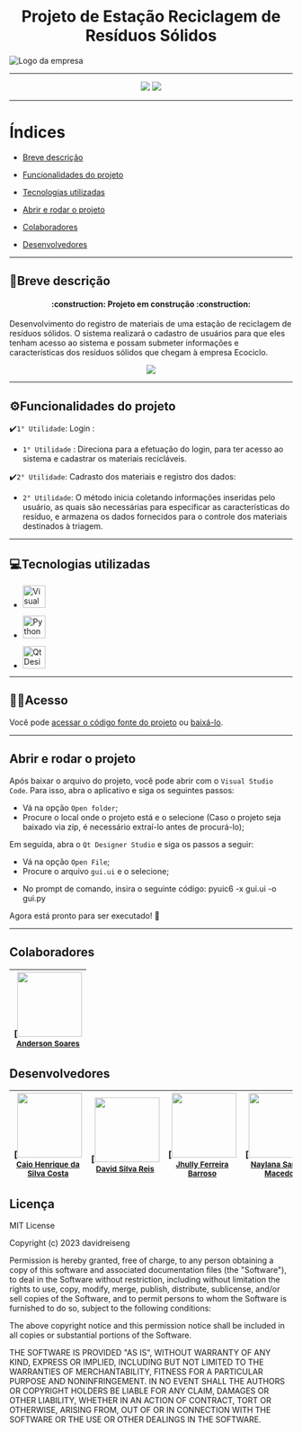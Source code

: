 # <h1 align="center"> Projeto de Estação Reciclagem de Resíduos Sólidos </h1>

![Logo da empresa](https://github.com/davidreiseng/estacao_reciclagem/assets/142530413/13fe4fcb-d623-42c7-b43b-540a0d71b421) 

<hr>

<p align="center">

<img loading="lazy" src="https://img.shields.io/badge/Status-%20Em%20andamento-Green"/>
<img loading="lazy" src="https://img.shields.io/badge/license-MIT-blue"/>
</p>

<hr>

# Índices

- [Breve descrição](#breve-descrição)
  
- [Funcionalidades do projeto](#funcionalidades-do-projeto)
  
- [Tecnologias utilizadas](#tecnologias-utilizadas)
  
- [Abrir e rodar o projeto](#abrir-e-rodar-o-projeto)

- [Colaboradores](#colaboradores)
  
- [Desenvolvedores](#desenvolvedores)

<hr>


## 📝Breve descrição

<h4 align="center"> 
    :construction:  Projeto em construção  :construction:
</h4>

Desenvolvimento do registro de materiais de uma estação de reciclagem de resíduos sólidos. O sistema realizará o cadastro de usuários para que eles tenham acesso ao sistema e possam submeter informações e características dos resíduos sólidos que chegam à empresa Ecociclo.

<p align="center">
  
<img loading="lazy" src="https://github.com/davidreiseng/estacao_reciclagem/assets/142530413/7070dad1-085a-4fcd-b13c-fe2cb87bdfd3"/>
</p>

<hr>


 ## :gear:Funcionalidades do projeto

✔️`1° Utilidade`: Login :

* `1° Utilidade` : Direciona para a efetuação do login, para ter acesso ao sistema e cadastrar os materiais recicláveis.

✔️`2° Utilidade`: Cadrasto dos materiais e registro dos dados: 

* `2° Utilidade`: O método inicia coletando informações inseridas pelo usuário, as quais são necessárias para especificar as características do resíduo, e armazena os dados fornecidos para o controle dos materiais destinados à triagem.

<hr>

## 💻Tecnologias utilizadas

- <a href="https://code.visualstudio.com/" target="_blank"> <img src="https://github.com/davidreiseng/estacao_reciclagem/assets/142530413/d01c2ea9-da13-48e0-b663-980d9abf2d4f" alt="Visual Studio Code" width="40" height="40"/> </a>

- <a href="https://www.python.org/" target="_blank"> <img src="https://github.com/davidreiseng/estacao_reciclagem/assets/142530413/e909a873-a520-4af1-925f-10ce53413530" alt="Python" width="40" height="40"/> </a>

- <a href="https://doc.qt.io/qt-6/install-qt-design-studio.html/" target="_blank"> <img src="https://github.com/davidreiseng/estacao_reciclagem/assets/142530413/d35707eb-2625-4fbb-a223-1e75f10337e7" alt="Qt Designer" width="40" height="40"/> </a>

<hr>


## 👩‍💻Acesso

Você pode [acessar o código fonte do projeto](https://github.com/davidreiseng/estacao_reciclagem) ou [baixá-lo](https://github.com/davidreiseng/estacao_reciclagem.zip).

<hr>

## Abrir e rodar o projeto

Após baixar o arquivo do projeto, você pode abrir com o `Visual Studio Code`. Para isso, abra o aplicativo e siga os seguintes passos:

- Vá na opção `Open folder`;
- Procure o local onde o projeto está e o selecione (Caso o projeto seja baixado via zip, é necessário extraí-lo antes de procurá-lo);

Em seguida, abra o `Qt Designer Studio` e siga os passos a seguir:

- Vá na opção `Open File`;
- Procure o arquivo `gui.ui` e o selecione;
  
*   No prompt de comando, insira o seguinte código: pyuic6 -x gui.ui -o gui.py

Agora está pronto para ser executado! 🤙

<hr>  

## Colaboradores
| [<img loading="lazy" src="https://github.com/davidreiseng/estacao_reciclagem/assets/142530413/d6b1e650-307d-4b5b-a4a9-112f021edef4" width=115><br><sub>[Anderson Soares</sub>](https://github.com/andersonmarques) |
| :---: |

## Desenvolvedores

| [<img loading="lazy" src="https://github.com/davidreiseng/estacao_reciclagem/assets/142530413/0209af33-1f36-4ce2-a713-f530dea3a012" width=115><br><sub>[Caio Henrique da Silva Costa</sub>](https://github.com/GoldNob7) |  [<img loading="lazy" src="https://github.com/davidreiseng/estacao_reciclagem/assets/142530413/7af2c808-2ed2-45e9-90bd-d1f709da61bd" width=115><br><sub>[David Silva Reis</sub>](https://github.com/davidreiseng) |  [<img loading="lazy" src="https://github.com/davidreiseng/estacao_reciclagem/assets/142530413/e25421ab-130e-436c-9e7d-81bc57ad314d" width=115><br><sub>[Jhully Ferreira Barroso</sub>](https://github.com/jhulllly) | [<img loading="lazy" src="https://github.com/davidreiseng/estacao_reciclagem/assets/142530413/2d02eabc-485c-4b1d-9865-ed3591c56562" width=115><br><sub>[Naylana Santos Macedo</sub>](https://github.com/Naylana) |
| :---: | :---: | :---: | :---: |

## Licença
MIT License

Copyright (c) 2023 davidreiseng

Permission is hereby granted, free of charge, to any person obtaining a copy
of this software and associated documentation files (the "Software"), to deal
in the Software without restriction, including without limitation the rights
to use, copy, modify, merge, publish, distribute, sublicense, and/or sell
copies of the Software, and to permit persons to whom the Software is
furnished to do so, subject to the following conditions:

The above copyright notice and this permission notice shall be included in all
copies or substantial portions of the Software.

THE SOFTWARE IS PROVIDED "AS IS", WITHOUT WARRANTY OF ANY KIND, EXPRESS OR
IMPLIED, INCLUDING BUT NOT LIMITED TO THE WARRANTIES OF MERCHANTABILITY,
FITNESS FOR A PARTICULAR PURPOSE AND NONINFRINGEMENT. IN NO EVENT SHALL THE
AUTHORS OR COPYRIGHT HOLDERS BE LIABLE FOR ANY CLAIM, DAMAGES OR OTHER
LIABILITY, WHETHER IN AN ACTION OF CONTRACT, TORT OR OTHERWISE, ARISING FROM,
OUT OF OR IN CONNECTION WITH THE SOFTWARE OR THE USE OR OTHER DEALINGS IN THE
SOFTWARE.
